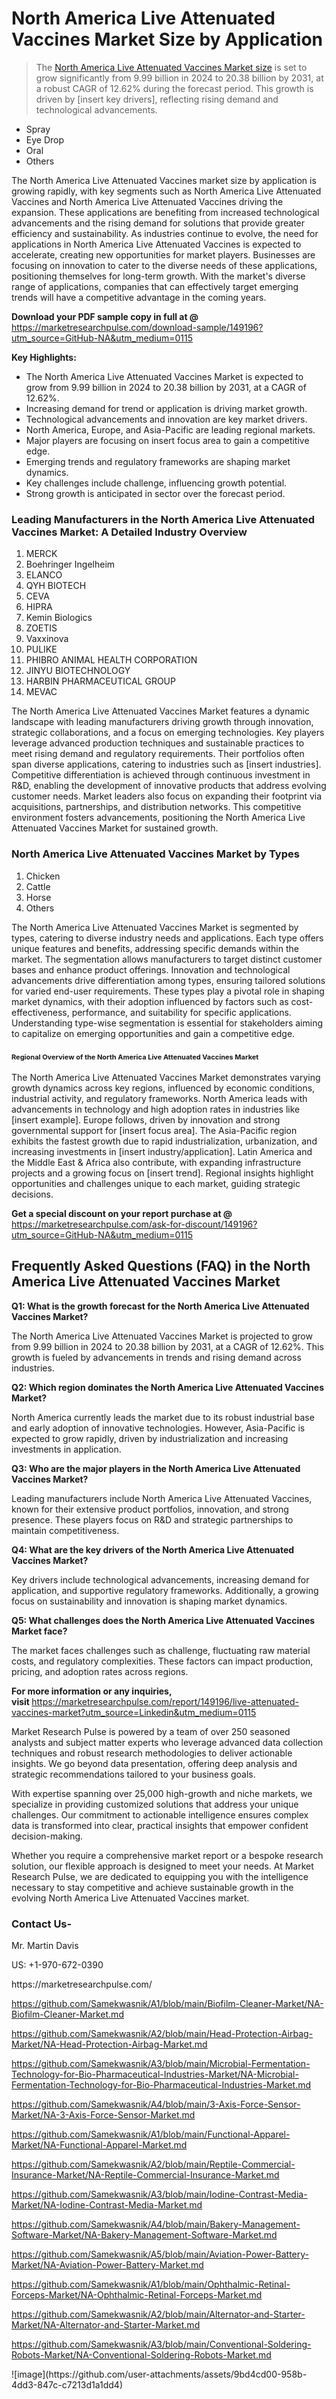 <h1>North America Live Attenuated Vaccines Market&nbsp;Size by Application</h1><blockquote><p>The <a href="https://marketresearchpulse.com/download-sample/149196?utm_source=GitHub-NA&amp;utm_medium=0115">North America Live Attenuated Vaccines Market size</a> is set to grow significantly from 9.99 billion in 2024 to 20.38 billion by 2031, at a robust CAGR of 12.62% during the forecast period. This growth is driven by [insert key drivers], reflecting rising demand and technological advancements.</p></blockquote><ul><li>Spray<li> Eye Drop<li> Oral<li> Others</li></ul><p>The North America Live Attenuated Vaccines market size by application is growing rapidly, with key segments such as North America Live Attenuated Vaccines and North America Live Attenuated Vaccines driving the expansion. These applications are benefiting from increased technological advancements and the rising demand for solutions that provide greater efficiency and sustainability. As industries continue to evolve, the need for applications in North America Live Attenuated Vaccines is expected to accelerate, creating new opportunities for market players. Businesses are focusing on innovation to cater to the diverse needs of these applications, positioning themselves for long-term growth. With the market's diverse range of applications, companies that can effectively target emerging trends will have a competitive advantage in the coming years.</p><p><strong>Download your PDF sample copy in full at @ </strong><a href="https://marketresearchpulse.com/download-sample/149196?utm_source=GitHub-NA&amp;utm_medium=0115">https://marketresearchpulse.com/download-sample/149196?utm_source=GitHub-NA&amp;utm_medium=0115</a></p><p><strong>Key Highlights: </strong></p><ul><li>The North America Live Attenuated Vaccines Market is expected to grow from 9.99 billion in 2024 to 20.38 billion by 2031, at a CAGR of 12.62%.</li><li>Increasing demand for trend or application is driving market growth.</li><li>Technological advancements and innovation are key market drivers.</li><li>North America, Europe, and Asia-Pacific are leading regional markets.</li><li>Major players are focusing on insert focus area to gain a competitive edge.</li><li>Emerging trends and regulatory frameworks are shaping market dynamics.</li><li>Key challenges include challenge, influencing growth potential.</li><li>Strong growth is anticipated in sector over the forecast period.</li></ul><h3>Leading Manufacturers in the North America Live Attenuated Vaccines Market: A Detailed Industry Overview</h3><ol><li>MERCK</li><li>Boehringer Ingelheim</li><li>ELANCO</li><li>QYH BIOTECH</li><li>CEVA</li><li>HIPRA</li><li>Kemin Biologics</li><li>ZOETIS</li><li>Vaxxinova</li><li>PULIKE</li><li>PHIBRO ANIMAL HEALTH CORPORATION</li><li>JINYU BIOTECHNOLOGY</li><li>HARBIN PHARMACEUTICAL GROUP</li><li>MEVAC</li></ol><div class="flex max-w-full flex-col flex-grow"><div class="min-h-8 text-message flex w-full flex-col items-end gap-2 whitespace-normal break-words [.text-message+&amp;]:mt-5" dir="auto" data-message-author-role="assistant" data-message-id="fd8432e4-4910-450d-b182-61b7bfb0a01f" data-message-model-slug="gpt-4o"><div class="flex w-full flex-col gap-1 empty:hidden first:pt-[3px]"><div class="markdown prose w-full break-words dark:prose-invert light"><p>The North America Live Attenuated Vaccines Market features a dynamic landscape with leading manufacturers driving growth through innovation, strategic collaborations, and a focus on emerging technologies. Key players leverage advanced production techniques and sustainable practices to meet rising demand and regulatory requirements. Their portfolios often span diverse applications, catering to industries such as [insert industries]. Competitive differentiation is achieved through continuous investment in R&amp;D, enabling the development of innovative products that address evolving customer needs. Market leaders also focus on expanding their footprint via acquisitions, partnerships, and distribution networks. This competitive environment fosters advancements, positioning the North America Live Attenuated Vaccines Market for sustained growth.</p></div></div></div></div><h3>North America Live Attenuated Vaccines Market by Types</h3><ol><li>Chicken<li> Cattle<li> Horse<li> Others</li></ol><div class="flex max-w-full flex-col flex-grow"><div class="min-h-8 text-message flex w-full flex-col items-end gap-2 whitespace-normal break-words [.text-message+&amp;]:mt-5" dir="auto" data-message-author-role="assistant" data-message-id="084470be-0bb7-4664-bddf-5156b4f41249" data-message-model-slug="gpt-4o-mini"><div class="flex w-full flex-col gap-1 empty:hidden first:pt-[3px]"><div class="markdown prose w-full break-words dark:prose-invert light"><p>The North America Live Attenuated Vaccines Market is segmented by types, catering to diverse industry needs and applications. Each type offers unique features and benefits, addressing specific demands within the market. The segmentation allows manufacturers to target distinct customer bases and enhance product offerings. Innovation and technological advancements drive differentiation among types, ensuring tailored solutions for varied end-user requirements. These types play a pivotal role in shaping market dynamics, with their adoption influenced by factors such as cost-effectiveness, performance, and suitability for specific applications. Understanding type-wise segmentation is essential for stakeholders aiming to capitalize on emerging opportunities and gain a competitive edge.</p></div></div></div></div><h3><span style="font-size: 11px;">Regional Overview of the North America Live Attenuated Vaccines Market</span></h3><div class="flex max-w-full flex-col flex-grow"><div class="min-h-8 text-message flex w-full flex-col items-end gap-2 whitespace-normal break-words [.text-message+&amp;]:mt-5" dir="auto" data-message-author-role="assistant" data-message-id="e9038762-ce64-4e30-91c9-9bd413514231" data-message-model-slug="gpt-4o-mini"><div class="flex w-full flex-col gap-1 empty:hidden first:pt-[3px]"><div class="markdown prose w-full break-words dark:prose-invert light"><p>The North America Live Attenuated Vaccines Market demonstrates varying growth dynamics across key regions, influenced by economic conditions, industrial activity, and regulatory frameworks. North America leads with advancements in technology and high adoption rates in industries like [insert example]. Europe follows, driven by innovation and strong governmental support for [insert focus area]. The Asia-Pacific region exhibits the fastest growth due to rapid industrialization, urbanization, and increasing investments in [insert industry/application]. Latin America and the Middle East &amp; Africa also contribute, with expanding infrastructure projects and a growing focus on [insert trend]. Regional insights highlight opportunities and challenges unique to each market, guiding strategic decisions.</p></div></div></div></div><p><strong>Get a special discount on your report purchase at @ </strong><a href="https://marketresearchpulse.com/ask-for-discount/149196?utm_source=GitHub-NA&amp;utm_medium=0115">https://marketresearchpulse.com/ask-for-discount/149196?utm_source=GitHub-NA&amp;utm_medium=0115</a></p><h2>Frequently Asked Questions (FAQ) in the North America Live Attenuated Vaccines Market</h2><p><strong>Q1: What is the growth forecast for the North America Live Attenuated Vaccines Market?</strong></p><p>The North America Live Attenuated Vaccines Market is projected to grow from 9.99 billion in 2024 to 20.38 billion by 2031, at a CAGR of 12.62%. This growth is fueled by advancements in trends and rising demand across industries.</p><p><strong>Q2: Which region dominates the North America Live Attenuated Vaccines Market?</strong></p><p>North America currently leads the market due to its robust industrial base and early adoption of innovative technologies. However, Asia-Pacific is expected to grow rapidly, driven by industrialization and increasing investments in application.</p><p><strong>Q3: Who are the major players in the North America Live Attenuated Vaccines Market?</strong></p><p>Leading manufacturers include North America Live Attenuated Vaccines, known for their extensive product portfolios, innovation, and strong presence. These players focus on R&amp;D and strategic partnerships to maintain competitiveness.</p><p><strong>Q4: What are the key drivers of the North America Live Attenuated Vaccines Market?</strong></p><p>Key drivers include technological advancements, increasing demand for application, and supportive regulatory frameworks. Additionally, a growing focus on sustainability and innovation is shaping market dynamics.</p><p><strong>Q5: What challenges does the North America Live Attenuated Vaccines Market face?</strong></p><p>The market faces challenges such as challenge, fluctuating raw material costs, and regulatory complexities. These factors can impact production, pricing, and adoption rates across regions.</p><p><strong>For more information or any inquiries, visit&nbsp;</strong><a href="https://marketresearchpulse.com/report/149196/live-attenuated-vaccines-market?utm_source=Linkedin&utm_medium=0115">https://marketresearchpulse.com/report/149196/live-attenuated-vaccines-market?utm_source=Linkedin&utm_medium=0115</a></p><p>Market Research Pulse is powered by a team of over 250 seasoned analysts and subject matter experts who leverage advanced data collection techniques and robust research methodologies to deliver actionable insights. We go beyond data presentation, offering deep analysis and strategic recommendations tailored to your business goals.</p><p>With expertise spanning over 25,000 high-growth and niche markets, we specialize in providing customized solutions that address your unique challenges. Our commitment to actionable intelligence ensures complex data is transformed into clear, practical insights that empower confident decision-making.</p><p>Whether you require a comprehensive market report or a bespoke research solution, our flexible approach is designed to meet your needs. At Market Research Pulse, we are dedicated to equipping you with the intelligence necessary to stay competitive and achieve sustainable growth in the evolving North America Live Attenuated Vaccines market.</p><h3><strong>Contact Us-</strong></h3><p>Mr. Martin Davis</p><p>US: +1-970-672-0390</p><p>https://marketresearchpulse.com/</p><p><a href="https://github.com/Samekwasnik/A1/blob/main/Biofilm-Cleaner-Market/NA-Biofilm-Cleaner-Market.md">https://github.com/Samekwasnik/A1/blob/main/Biofilm-Cleaner-Market/NA-Biofilm-Cleaner-Market.md</a></p><p><a href="https://github.com/Samekwasnik/A2/blob/main/Head-Protection-Airbag-Market/NA-Head-Protection-Airbag-Market.md">https://github.com/Samekwasnik/A2/blob/main/Head-Protection-Airbag-Market/NA-Head-Protection-Airbag-Market.md</a></p><p><a href="https://github.com/Samekwasnik/A3/blob/main/Microbial-Fermentation-Technology-for-Bio-Pharmaceutical-Industries-Market/NA-Microbial-Fermentation-Technology-for-Bio-Pharmaceutical-Industries-Market.md">https://github.com/Samekwasnik/A3/blob/main/Microbial-Fermentation-Technology-for-Bio-Pharmaceutical-Industries-Market/NA-Microbial-Fermentation-Technology-for-Bio-Pharmaceutical-Industries-Market.md</a></p><p><a href="https://github.com/Samekwasnik/A4/blob/main/3-Axis-Force-Sensor-Market/NA-3-Axis-Force-Sensor-Market.md">https://github.com/Samekwasnik/A4/blob/main/3-Axis-Force-Sensor-Market/NA-3-Axis-Force-Sensor-Market.md</a></p><p><a href="https://github.com/Samekwasnik/A1/blob/main/Functional-Apparel-Market/NA-Functional-Apparel-Market.md">https://github.com/Samekwasnik/A1/blob/main/Functional-Apparel-Market/NA-Functional-Apparel-Market.md</a></p><p><a href="https://github.com/Samekwasnik/A2/blob/main/Reptile-Commercial-Insurance-Market/NA-Reptile-Commercial-Insurance-Market.md">https://github.com/Samekwasnik/A2/blob/main/Reptile-Commercial-Insurance-Market/NA-Reptile-Commercial-Insurance-Market.md</a></p><p><a href="https://github.com/Samekwasnik/A3/blob/main/Iodine-Contrast-Media-Market/NA-Iodine-Contrast-Media-Market.md">https://github.com/Samekwasnik/A3/blob/main/Iodine-Contrast-Media-Market/NA-Iodine-Contrast-Media-Market.md</a></p><p><a href="https://github.com/Samekwasnik/A4/blob/main/Bakery-Management-Software-Market/NA-Bakery-Management-Software-Market.md">https://github.com/Samekwasnik/A4/blob/main/Bakery-Management-Software-Market/NA-Bakery-Management-Software-Market.md</a></p><p><a href="https://github.com/Samekwasnik/A5/blob/main/Aviation-Power-Battery-Market/NA-Aviation-Power-Battery-Market.md">https://github.com/Samekwasnik/A5/blob/main/Aviation-Power-Battery-Market/NA-Aviation-Power-Battery-Market.md</a></p><p><a href="https://github.com/Samekwasnik/A1/blob/main/Ophthalmic-Retinal-Forceps-Market/NA-Ophthalmic-Retinal-Forceps-Market.md">https://github.com/Samekwasnik/A1/blob/main/Ophthalmic-Retinal-Forceps-Market/NA-Ophthalmic-Retinal-Forceps-Market.md</a></p><p><a href="https://github.com/Samekwasnik/A2/blob/main/Alternator-and-Starter-Market/NA-Alternator-and-Starter-Market.md">https://github.com/Samekwasnik/A2/blob/main/Alternator-and-Starter-Market/NA-Alternator-and-Starter-Market.md</a></p><p><a href="https://github.com/Samekwasnik/A3/blob/main/Conventional-Soldering-Robots-Market/NA-Conventional-Soldering-Robots-Market.md">https://github.com/Samekwasnik/A3/blob/main/Conventional-Soldering-Robots-Market/NA-Conventional-Soldering-Robots-Market.md</a></p>
![image](https://github.com/user-attachments/assets/9bd4cd00-958b-4dd3-847c-c7213d1a1dd4)
